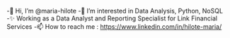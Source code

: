  -👋 Hi, I’m @maria-hilote
 -👀 I’m interested in Data Analysis, Python, NoSQL
 -✨ Working as a Data Analyst and Reporting Specialist for Link Financial Services
 -📫 How to reach me : https://www.linkedin.com/in/hilote-maria/

<!---
maria-hilote/maria-hilote is a ✨ special ✨ repository because its `README.md` (this file) appears on your GitHub profile.
You can click the Preview link to take a look at your changes.
--->
